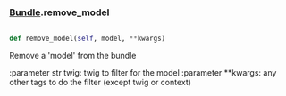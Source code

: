 ### [Bundle](Bundle.md).remove_model

```py

def remove_model(self, model, **kwargs)

```



Remove a 'model' from the bundle

:parameter str twig: twig to filter for the model
:parameter **kwargs: any other tags to do the filter
    (except twig or context)

